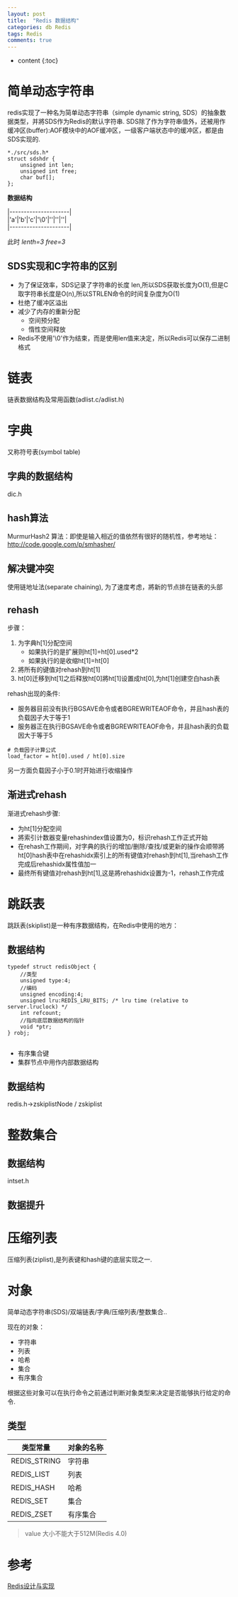 ```yaml
---
layout: post
title:  "Redis 数据结构"
categories: db Redis
tags: Redis
comments: true
---
```


* content
{:toc}

# 简单动态字符串

redis实现了一种名为简单动态字符串（simple dynamic string, SDS）的抽象数据类型，并將SDS作为Redis的默认字符串.
SDS除了作为字符串值外，还被用作缓冲区(buffer):AOF模块中的AOF缓冲区，一级客户端状态中的缓冲区，都是由SDS实现的.

```
*./src/sds.h*
struct sdshdr {
    unsigned int len;
    unsigned int free;
    char buf[];
};

```
**数据结构**

|---------------------|     
|'a'|'b'|'c'|'\0'|''|''|''|      
|---------------------|      

此时 *lenth=3* *free=3*

## SDS实现和C字符串的区别

* 为了保证效率，SDS记录了字符串的长度 len,所以SDS获取长度为O(1),但是C取字符串长度是O(n),所以STRLEN命令的时间复杂度为O(1)
* 杜绝了缓冲区溢出
* 减少了内存的重新分配
    * 空间预分配
    * 惰性空间释放
* Redis不使用'\0'作为结束，而是使用len值来决定，所以Redis可以保存二进制格式

# 链表

链表数据结构及常用函数(adlist.c/adlist.h)

# 字典

又称符号表(symbol table)

## 字典的数据结构

dic.h

## hash算法

MurmurHash2 算法：即使是输入相近的值依然有很好的随机性，参考地址：http://code.google.com/p/smhasher/


## 解决键冲突

使用链地址法(separate chaining), 为了速度考虑，將新的节点排在链表的头部

## rehash

步骤：
1. 为字典h[1]分配空间
    * 如果执行的是扩展则ht[1]=ht[0].used*2
    * 如果执行的是收缩ht[1]=ht[0]
2. 將所有的键值对rehash到ht[1]
3. ht[0]迁移到ht[1]之后释放ht[0]將ht[1]设置成ht[0],为ht[1]创建空白hash表

rehash出现的条件:

* 服务器目前没有执行BGSAVE命令或者BGREWRITEAOF命令，并且hash表的负载因子大于等于1
* 服务器正在执行BGSAVE命令或者BGREWRITEAOF命令，并且hash表的负载因大于等于5

```
# 负载因子计算公式
load_factor = ht[0].used / ht[0].size
```
另一方面负载因子小于0.1时开始进行收缩操作

## 渐进式rehash

渐进式rehash步骤:

* 为ht[1]分配空间
* 將索引计数器变量rehashindex值设置为0，标识rehash工作正式开始
* 在rehash工作期间，对字典的执行的增加/删除/查找/或更新的操作会顺带將ht[0]hash表中在rehashidx索引上的所有键值对rehash到ht[1],当rehash工作完成后rehashidx属性值加一
* 最终所有键值对rehash到ht[1],这是將rehashidx设置为-1，rehash工作完成

# 跳跃表

跳跃表(skiplist)是一种有序数据结构，在Redis中使用的地方：

## 数据结构

```
typedef struct redisObject {
    //类型
    unsigned type:4;
    //编码
    unsigned encoding:4;
    unsigned lru:REDIS_LRU_BITS; /* lru time (relative to server.lruclock) */
    int refcount;
    //指向底层数据结构的指针
    void *ptr;
} robj;


```

* 有序集合键
* 集群节点中用作内部数据结构

## 数据结构

redis.h->zskiplistNode / zskiplist

# 整数集合

## 数据结构

intset.h

## 数据提升

# 压缩列表

压缩列表(ziplist),是列表键和hash键的底层实现之一.

# 对象

简单动态字符串(SDS)/双端链表/字典/压缩列表/整数集合..

现在的对象：

* 字符串
* 列表
* 哈希
* 集合
* 有序集合

根据这些对象可以在执行命令之前通过判断对象类型来决定是否能够执行给定的命令.

## 类型

类型常量        | 对象的名称
----------------|------------
REDIS_STRING    |字符串 
REDIS_LIST      |列表
REDIS_HASH      |哈希
REDIS_SET       |集合
REDIS_ZSET      |有序集合

> value 大小不能大于512M(Redis 4.0)

# 参考
[Redis设计与实现](http://origin.redisbook.com/)
